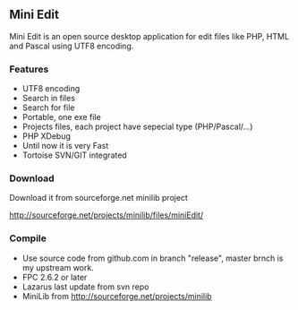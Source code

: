 ## Mini Edit 

Mini Edit is an open source desktop application for edit files like PHP, HTML and Pascal using UTF8 encoding.

### Features

* UTF8 encoding
* Search in files
* Search for file
* Portable, one exe file
* Projects files, each project have sepecial type (PHP/Pascal/...)
* PHP XDebug
* Until now it is very Fast
* Tortoise SVN/GIT integrated

### Download 
Download it from sourceforge.net minilib project

http://sourceforge.net/projects/minilib/files/miniEdit/

### Compile 
 - Use source code from github.com in branch "release", master brnch is my upstream work.
 - FPC 2.6.2 or later
 - Lazarus last update from svn repo
 - MiniLib from http://sourceforge.net/projects/minilib
